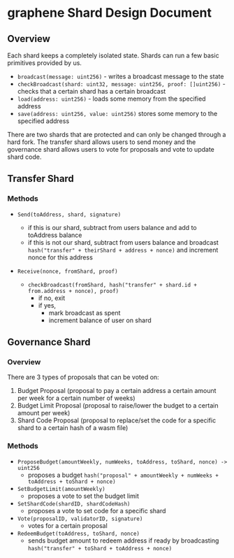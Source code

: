 # graphene Shard Design Document

## Overview

Each shard keeps a completely isolated state. Shards can run a few basic primitives provided by us.

- `broadcast(message: uint256)` - writes a broadcast message to the state
- `checkBroadcast(shard: uint32, message: uint256, proof: []uint256)` - checks that a certain shard has a certain broadcast
- `load(address: uint256)` - loads some memory from the specified address
- `save(address: uint256, value: uint256)` stores some memory to the specified address

There are two shards that are protected and can only be changed through a hard fork. The transfer shard allows users to send money and the governance shard allows users to vote for proposals and vote to update shard code.

## Transfer Shard

### Methods

- `Send(toAddress, shard, signature)`
  - if this is our shard, subtract from users balance and add to toAddress balance
  - if this is not our shard, subtract from users balance and broadcast `hash("transfer" + theirShard + address + nonce)` and increment nonce for this address

- `Receive(nonce, fromShard, proof)`
  - `checkBroadcast(fromShard, hash("transfer" + shard.id + from.address + nonce), proof)`
    - if no, exit
    - if yes,
      - mark broadcast as spent
      - increment balance of user on shard

## Governance Shard

### Overview

There are 3 types of proposals that can be voted on:

1. Budget Proposal (proposal to pay a certain address a certain amount per week for a certain number of weeks)
2. Budget Limit Proposal (proposal to raise/lower the budget to a certain amount per week)
3. Shard Code Proposal (proposal to replace/set the code for a specific shard to a certain hash of a wasm file)

### Methods

- `ProposeBudget(amountWeekly, numWeeks, toAddress, toShard, nonce) -> uint256`
  - proposes a budget `hash("proposal" + amountWeekly + numWeeks + toAddress + toShard + nonce)`
- `SetBudgetLimit(amountWeekly)`
  - proposes a vote to set the budget limit
- `SetShardCode(shardID, shardCodeHash)`
  - proposes a vote to set code for a specific shard
- `Vote(proposalID, validatorID, signature)`
  - votes for a certain proposal
- `RedeemBudget(toAddress, toShard, nonce)`
  - sends budget amount to redeem address if ready by broadcasting `hash("transfer" + toShard + toAddress + nonce)`
